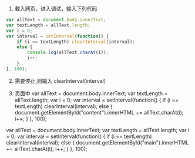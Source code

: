 1. 载入网页，进入调试，输入下列代码
``` js
var allText = document.body.innerText;
var textLength = allText.length;
var i = 0;
var interval = setInterval(function() {
    if (i == textLength) clearInterval(interval);
    else {
        console.log(allText.charAt(i));
        i++;
    }
}, 100);

``` 

2. 需要停止,则输入 
clearInterval(interval)

3. 页面中
var allText = document.body.innerText;
var textLength = allText.length;
var i = 0;
var interval = setInterval(function() {
    if (i == textLength) clearInterval(interval);
    else {
        document.getElementById("content").innerHTML += allText.charAt(i);
        i++;
    }
}, 100);



var allText = document.body.innerText;
var textLength = allText.length;
var i = 0;
var interval = setInterval(function() {
    if (i == textLength) clearInterval(interval);
    else {
        document.getElementById("main").innerHTML += allText.charAt(i);
        i++;
    }
}, 100);

